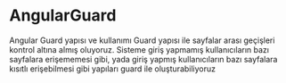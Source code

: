 # AngularGuard

Angular Guard yapısı ve kullanımı
Guard yapısı ile sayfalar arası geçişleri kontrol altına almış oluyoruz.
Sisteme giriş yapmamış kullanıcıların bazı sayfalara erişememesi gibi, yada giriş yapmış kullanıcıların bazı sayfalara kısıtlı erişebilmesi gibi yapıları guard ile oluşturabiliyoruz
